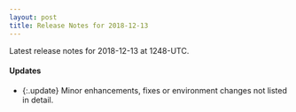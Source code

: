 ```yaml
---
layout: post
title: Release Notes for 2018-12-13
---
```


Latest release notes for 2018-12-13 at 1248-UTC.

<div class='updates' markdown='1'>

#### Updates

- {:.update} Minor enhancements, fixes or environment changes not listed in detail.

</div>


